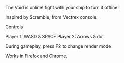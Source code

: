 The Void is online! fight with your ship to turn it offline! 

Inspired by Scramble, from Vectrex console.

Controls

Player 1: WASD & SPACE
Player 2: Arrows & dot

During gameplay, press F2 to change render mode

Works in Firefox and Chrome.